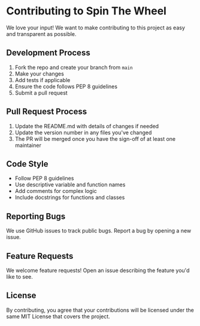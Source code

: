 # Contributing to Spin The Wheel

We love your input! We want to make contributing to this project as easy and transparent as possible.

## Development Process

1. Fork the repo and create your branch from `main`
2. Make your changes
3. Add tests if applicable
4. Ensure the code follows PEP 8 guidelines
5. Submit a pull request

## Pull Request Process

1. Update the README.md with details of changes if needed
2. Update the version number in any files you've changed
3. The PR will be merged once you have the sign-off of at least one maintainer

## Code Style

- Follow PEP 8 guidelines
- Use descriptive variable and function names
- Add comments for complex logic
- Include docstrings for functions and classes

## Reporting Bugs

We use GitHub issues to track public bugs. Report a bug by opening a new issue.

## Feature Requests

We welcome feature requests! Open an issue describing the feature you'd like to see.

## License

By contributing, you agree that your contributions will be licensed under the same MIT License that covers the project.
